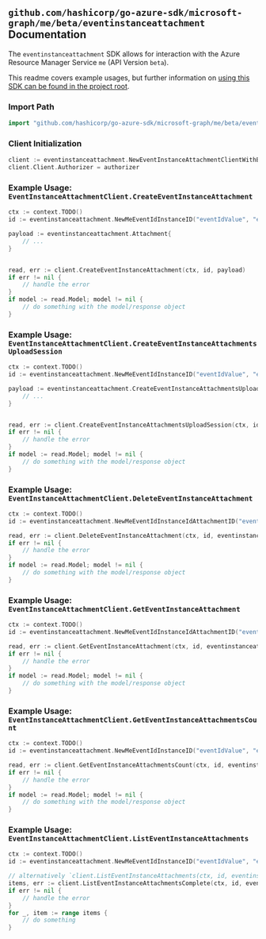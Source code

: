 
## `github.com/hashicorp/go-azure-sdk/microsoft-graph/me/beta/eventinstanceattachment` Documentation

The `eventinstanceattachment` SDK allows for interaction with the Azure Resource Manager Service `me` (API Version `beta`).

This readme covers example usages, but further information on [using this SDK can be found in the project root](https://github.com/hashicorp/go-azure-sdk/tree/main/docs).

### Import Path

```go
import "github.com/hashicorp/go-azure-sdk/microsoft-graph/me/beta/eventinstanceattachment"
```


### Client Initialization

```go
client := eventinstanceattachment.NewEventInstanceAttachmentClientWithBaseURI("https://management.azure.com")
client.Client.Authorizer = authorizer
```


### Example Usage: `EventInstanceAttachmentClient.CreateEventInstanceAttachment`

```go
ctx := context.TODO()
id := eventinstanceattachment.NewMeEventIdInstanceID("eventIdValue", "eventId1Value")

payload := eventinstanceattachment.Attachment{
	// ...
}


read, err := client.CreateEventInstanceAttachment(ctx, id, payload)
if err != nil {
	// handle the error
}
if model := read.Model; model != nil {
	// do something with the model/response object
}
```


### Example Usage: `EventInstanceAttachmentClient.CreateEventInstanceAttachmentsUploadSession`

```go
ctx := context.TODO()
id := eventinstanceattachment.NewMeEventIdInstanceID("eventIdValue", "eventId1Value")

payload := eventinstanceattachment.CreateEventInstanceAttachmentsUploadSessionRequest{
	// ...
}


read, err := client.CreateEventInstanceAttachmentsUploadSession(ctx, id, payload)
if err != nil {
	// handle the error
}
if model := read.Model; model != nil {
	// do something with the model/response object
}
```


### Example Usage: `EventInstanceAttachmentClient.DeleteEventInstanceAttachment`

```go
ctx := context.TODO()
id := eventinstanceattachment.NewMeEventIdInstanceIdAttachmentID("eventIdValue", "eventId1Value", "attachmentIdValue")

read, err := client.DeleteEventInstanceAttachment(ctx, id, eventinstanceattachment.DefaultDeleteEventInstanceAttachmentOperationOptions())
if err != nil {
	// handle the error
}
if model := read.Model; model != nil {
	// do something with the model/response object
}
```


### Example Usage: `EventInstanceAttachmentClient.GetEventInstanceAttachment`

```go
ctx := context.TODO()
id := eventinstanceattachment.NewMeEventIdInstanceIdAttachmentID("eventIdValue", "eventId1Value", "attachmentIdValue")

read, err := client.GetEventInstanceAttachment(ctx, id, eventinstanceattachment.DefaultGetEventInstanceAttachmentOperationOptions())
if err != nil {
	// handle the error
}
if model := read.Model; model != nil {
	// do something with the model/response object
}
```


### Example Usage: `EventInstanceAttachmentClient.GetEventInstanceAttachmentsCount`

```go
ctx := context.TODO()
id := eventinstanceattachment.NewMeEventIdInstanceID("eventIdValue", "eventId1Value")

read, err := client.GetEventInstanceAttachmentsCount(ctx, id, eventinstanceattachment.DefaultGetEventInstanceAttachmentsCountOperationOptions())
if err != nil {
	// handle the error
}
if model := read.Model; model != nil {
	// do something with the model/response object
}
```


### Example Usage: `EventInstanceAttachmentClient.ListEventInstanceAttachments`

```go
ctx := context.TODO()
id := eventinstanceattachment.NewMeEventIdInstanceID("eventIdValue", "eventId1Value")

// alternatively `client.ListEventInstanceAttachments(ctx, id, eventinstanceattachment.DefaultListEventInstanceAttachmentsOperationOptions())` can be used to do batched pagination
items, err := client.ListEventInstanceAttachmentsComplete(ctx, id, eventinstanceattachment.DefaultListEventInstanceAttachmentsOperationOptions())
if err != nil {
	// handle the error
}
for _, item := range items {
	// do something
}
```
